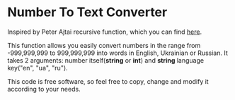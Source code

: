 Number To Text Converter
============

Inspired by Peter Ajtai recursive function, which you can find [here](http://peter-ajtai.com/examples/numbers.php).


This function allows you easily convert numbers in the range from -999,999,999 to 999,999,999 into words in English, Ukrainian or Russian. It takes 2 arguments: number itself(**string** or **int**) and **string** language key("en", "ua", "ru").

This code is free software, so feel free to copy, change and modify it according to your needs.
